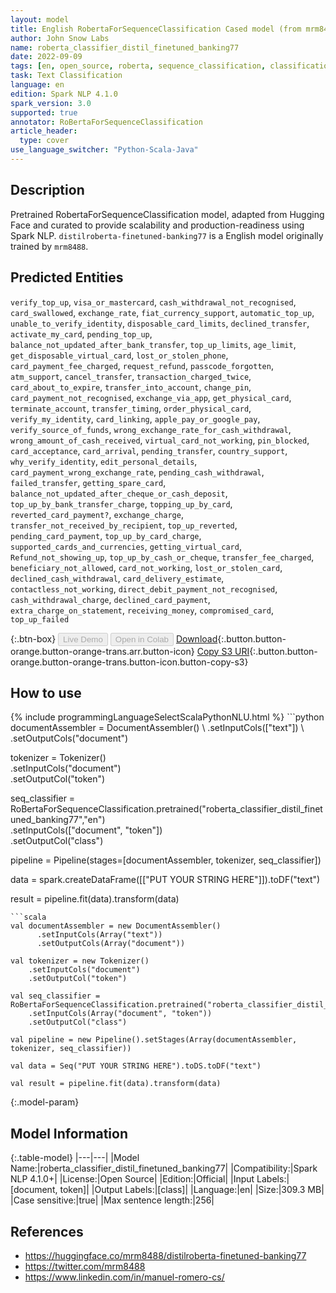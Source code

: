 ```yaml
---
layout: model
title: English RobertaForSequenceClassification Cased model (from mrm8488)
author: John Snow Labs
name: roberta_classifier_distil_finetuned_banking77
date: 2022-09-09
tags: [en, open_source, roberta, sequence_classification, classification]
task: Text Classification
language: en
edition: Spark NLP 4.1.0
spark_version: 3.0
supported: true
annotator: RoBertaForSequenceClassification
article_header:
  type: cover
use_language_switcher: "Python-Scala-Java"
---
```


## Description

Pretrained RobertaForSequenceClassification model, adapted from Hugging Face and curated to provide scalability and production-readiness using Spark NLP. `distilroberta-finetuned-banking77` is a English model originally trained by `mrm8488`.

## Predicted Entities

`verify_top_up`, `visa_or_mastercard`, `cash_withdrawal_not_recognised`, `card_swallowed`, `exchange_rate`, `fiat_currency_support`, `automatic_top_up`, `unable_to_verify_identity`, `disposable_card_limits`, `declined_transfer`, `activate_my_card`, `pending_top_up`, `balance_not_updated_after_bank_transfer`, `top_up_limits`, `age_limit`, `get_disposable_virtual_card`, `lost_or_stolen_phone`, `card_payment_fee_charged`, `request_refund`, `passcode_forgotten`, `atm_support`, `cancel_transfer`, `transaction_charged_twice`, `card_about_to_expire`, `transfer_into_account`, `change_pin`, `card_payment_not_recognised`, `exchange_via_app`, `get_physical_card`, `terminate_account`, `transfer_timing`, `order_physical_card`, `verify_my_identity`, `card_linking`, `apple_pay_or_google_pay`, `verify_source_of_funds`, `wrong_exchange_rate_for_cash_withdrawal`, `wrong_amount_of_cash_received`, `virtual_card_not_working`, `pin_blocked`, `card_acceptance`, `card_arrival`, `pending_transfer`, `country_support`, `why_verify_identity`, `edit_personal_details`, `card_payment_wrong_exchange_rate`, `pending_cash_withdrawal`, `failed_transfer`, `getting_spare_card`, `balance_not_updated_after_cheque_or_cash_deposit`, `top_up_by_bank_transfer_charge`, `topping_up_by_card`, `reverted_card_payment?`, `exchange_charge`, `transfer_not_received_by_recipient`, `top_up_reverted`, `pending_card_payment`, `top_up_by_card_charge`, `supported_cards_and_currencies`, `getting_virtual_card`, `Refund_not_showing_up`, `top_up_by_cash_or_cheque`, `transfer_fee_charged`, `beneficiary_not_allowed`, `card_not_working`, `lost_or_stolen_card`, `declined_cash_withdrawal`, `card_delivery_estimate`, `contactless_not_working`, `direct_debit_payment_not_recognised`, `cash_withdrawal_charge`, `declined_card_payment`, `extra_charge_on_statement`, `receiving_money`, `compromised_card`, `top_up_failed`

{:.btn-box}
<button class="button button-orange" disabled>Live Demo</button>
<button class="button button-orange" disabled>Open in Colab</button>
[Download](https://s3.amazonaws.com/auxdata.johnsnowlabs.com/public/models/roberta_classifier_distil_finetuned_banking77_en_4.1.0_3.0_1662763611412.zip){:.button.button-orange.button-orange-trans.arr.button-icon}
[Copy S3 URI](s3://auxdata.johnsnowlabs.com/public/models/roberta_classifier_distil_finetuned_banking77_en_4.1.0_3.0_1662763611412.zip){:.button.button-orange.button-orange-trans.button-icon.button-copy-s3}

## How to use



<div class="tabs-box" markdown="1">
{% include programmingLanguageSelectScalaPythonNLU.html %}
```python
documentAssembler = DocumentAssembler() \
    .setInputCols(["text"]) \
    .setOutputCols("document")

tokenizer = Tokenizer() \
    .setInputCols("document") \
    .setOutputCol("token")

seq_classifier = RoBertaForSequenceClassification.pretrained("roberta_classifier_distil_finetuned_banking77","en") \
    .setInputCols(["document", "token"]) \
    .setOutputCol("class")
    
pipeline = Pipeline(stages=[documentAssembler, tokenizer, seq_classifier])

data = spark.createDataFrame([["PUT YOUR STRING HERE"]]).toDF("text")

result = pipeline.fit(data).transform(data)
```
```scala
val documentAssembler = new DocumentAssembler() 
      .setInputCols(Array("text")) 
      .setOutputCols(Array("document"))
      
val tokenizer = new Tokenizer()
    .setInputCols("document")
    .setOutputCol("token")
 
val seq_classifier = RoBertaForSequenceClassification.pretrained("roberta_classifier_distil_finetuned_banking77","en") 
    .setInputCols(Array("document", "token"))
    .setOutputCol("class")
   
val pipeline = new Pipeline().setStages(Array(documentAssembler, tokenizer, seq_classifier))

val data = Seq("PUT YOUR STRING HERE").toDS.toDF("text")

val result = pipeline.fit(data).transform(data)
```
</div>

{:.model-param}
## Model Information

{:.table-model}
|---|---|
|Model Name:|roberta_classifier_distil_finetuned_banking77|
|Compatibility:|Spark NLP 4.1.0+|
|License:|Open Source|
|Edition:|Official|
|Input Labels:|[document, token]|
|Output Labels:|[class]|
|Language:|en|
|Size:|309.3 MB|
|Case sensitive:|true|
|Max sentence length:|256|

## References

- https://huggingface.co/mrm8488/distilroberta-finetuned-banking77
- https://twitter.com/mrm8488
- https://www.linkedin.com/in/manuel-romero-cs/